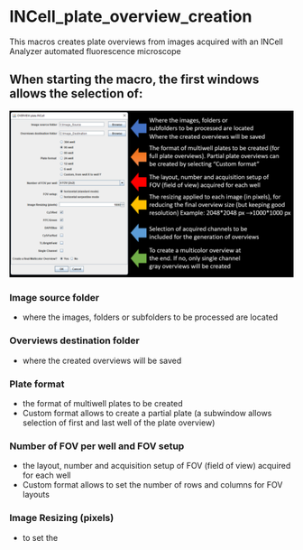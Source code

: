 # INCell_plate_overview_creation
This macros creates plate overviews from images acquired with an INCell Analyzer automated fluorescence microscope

## When starting the macro, the first windows allows the selection of:
![Image](https://github.com/FabienKuttler/INCell_plate_overview_creation/blob/main/Images/OVERVIEW_plate_INCell.png)
### Image source folder
* where the images, folders or subfolders to be processed are located
### Overviews destination folder
* where the created overviews will be saved
### Plate format
* the format of multiwell plates to be created
* Custom format allows to create a partial plate (a subwindow allows selection of first and last well of the plate overview)
### Number of FOV per well and FOV setup
* the layout, number and acquisition setup of FOV (field of view) acquired for each well
* Custom format allows to set the number of rows and columns for FOV layouts
### Image Resizing (pixels)
* to set the 
